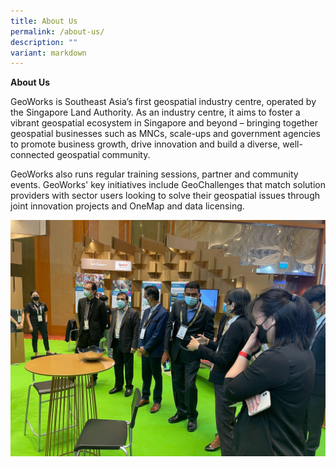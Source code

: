 ```yaml
---
title: About Us
permalink: /about-us/
description: ""
variant: markdown
---
```

**About Us**

GeoWorks is Southeast Asia’s first geospatial industry centre, operated by the Singapore Land Authority. As an industry centre, it aims to foster a vibrant geospatial ecosystem in Singapore and beyond – bringing together geospatial businesses such as MNCs, scale-ups and government agencies to promote business growth, drive innovation and build a diverse, well-connected geospatial community.

GeoWorks also runs regular training sessions, partner and community events. GeoWorks' key initiatives include GeoChallenges that match solution providers with sector users looking to solve their geospatial issues through joint innovation projects and OneMap and data licensing.

![World Cities Summit](/images/img_9262.JPG)
